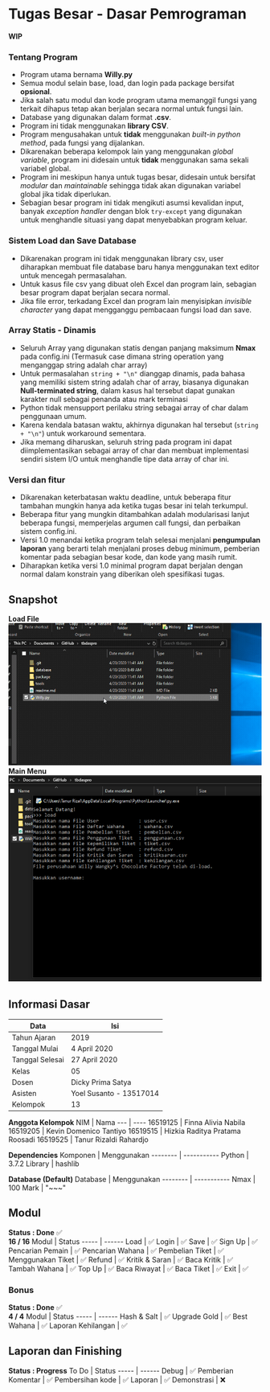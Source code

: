 # Tugas Besar - Dasar Pemrograman
**WIP**
### Tentang Program
- Program utama bernama **Willy.py**
- Semua modul selain base, load, dan login pada package bersifat **opsional**.
- Jika salah satu modul dan kode program utama memanggil fungsi yang terkait dihapus tetap akan berjalan secara normal untuk fungsi lain.
- Database yang digunakan dalam format **.csv**.
- Program ini tidak menggunakan **library CSV**.
- Program mengusahakan untuk **tidak** menggunakan *built-in python method*, pada fungsi yang dijalankan.
- Dikarenakan beberapa kelompok lain yang menggunakan *global variable*, program ini didesain untuk **tidak** menggunakan sama sekali variabel global.
- Program ini meskipun hanya untuk tugas besar, didesain untuk bersifat *modular* dan *maintainable* sehingga tidak akan digunakan variabel global jika tidak diperlukan.
- Sebagian besar program ini tidak mengikuti asumsi kevalidan input, banyak *exception handler* dengan blok `try-except` yang digunakan untuk menghandle situasi yang dapat menyebabkan program keluar.

### Sistem Load dan Save Database
- Dikarenakan program ini tidak menggunakan library csv, user diharapkan membuat file database baru hanya menggunakan text editor untuk mencegah permasalahan.
- Untuk kasus file csv yang dibuat oleh Excel dan program lain, sebagian besar program dapat berjalan secara normal.
- Jika file error, terkadang Excel dan program lain menyisipkan *invisible character* yang dapat mengganggu pembacaan fungsi load dan save.

### Array Statis - Dinamis
- Seluruh Array yang digunakan statis dengan panjang maksimum **Nmax** pada config.ini (Termasuk case dimana string operation yang menganggap string adalah char array)
- Untuk permasalahan `string + "\n"` dianggap dinamis, pada bahasa yang memiliki sistem string adalah char of array, biasanya digunakan **Null-terminated string**, dalam kasus hal tersebut dapat gunakan karakter null sebagai penanda atau mark terminasi
- Python tidak mensupport perilaku string sebagai array of char dalam penggunaan umum.
- Karena kendala batasan waktu, akhirnya digunakan hal tersebut (`string + "\n"`) untuk workaround sementara.
- Jika memang diharuskan, seluruh string pada program ini dapat diimplementasikan sebagai array of char dan membuat implementasi sendiri sistem I/O untuk menghandle tipe data array of char ini.


### Versi dan fitur
- Dikarenakan keterbatasan waktu deadline, untuk beberapa fitur tambahan mungkin hanya ada ketika tugas besar ini telah terkumpul.
- Beberapa fitur yang mungkin ditambahkan adalah modularisasi lanjut beberapa fungsi, memperjelas argumen call fungsi, dan perbaikan sistem config.ini.
- Versi 1.0 menandai ketika program telah selesai menjalani **pengumpulan laporan** yang berarti telah menjalani proses debug minimum, pemberian komentar pada sebagian besar kode, dan kode yang masih rumit.
- Diharapkan ketika versi 1.0 minimal program dapat berjalan dengan normal dalam konstrain yang diberikan oleh spesifikasi tugas.

## Snapshot
**Load File** \
![Load File](/package/images/loadfile.gif) \
**Main Menu** \
![Main Menu](/package/images/mainmenu.gif)

## Informasi Dasar
Data | Isi
---- | ---
Tahun Ajaran    | 2019
Tanggal Mulai   | 4 April 2020
Tanggal Selesai | 27 April 2020
Kelas           | 05
Dosen           | Dicky Prima Satya
Asisten         | Yoel Susanto - 13517014
Kelompok        | 13


**Anggota Kelompok**
NIM      | Nama
---      | ----
16519125 | Finna Alivia Nabila
16519205 | Kevin Domenico Tantiyo
16519515 | Hizkia Raditya Pratama Roosadi
16519525 | Tanur Rizaldi Rahardjo


**Dependencies**
Komponen | Menggunakan
-------- | -----------
Python   | 3.7.2
Library  | hashlib

**Database (Default)**
Database | Menggunakan
-------- | -----------
Nmax     | 100
Mark     | "\~\~\~"


## Modul
**Status : Done** :white_check_mark: \
**16 / 16**
Modul | Status
----- | ------
Load               | :white_check_mark:
Login              | :white_check_mark:
Save               | :white_check_mark:
Sign Up            | :white_check_mark:
Pencarian Pemain   | :white_check_mark:
Pencarian Wahana   | :white_check_mark:
Pembelian Tiket    | :white_check_mark:
Menggunakan Tiket  | :white_check_mark:
Refund             | :white_check_mark:
Kritik & Saran     | :white_check_mark:
Baca Kritik        | :white_check_mark:
Tambah Wahana      | :white_check_mark:
Top Up             | :white_check_mark:
Baca Riwayat       | :white_check_mark:
Baca Tiket         | :white_check_mark:
Exit               | :white_check_mark:

### Bonus
**Status : Done** :white_check_mark: \
**4 / 4**
Modul | Status
----- | ------
Hash & Salt        | :white_check_mark:
Upgrade Gold       | :white_check_mark:
Best Wahana        | :white_check_mark:
Laporan Kehilangan | :white_check_mark:

## Laporan dan Finishing
**Status : Progress**
To Do | Status
----- | ------
Debug              | :white_check_mark:
Pemberian Komentar | :white_check_mark:
Pembersihan kode   | :white_check_mark:
Laporan            | :white_check_mark:
Demonstrasi        | :x:
